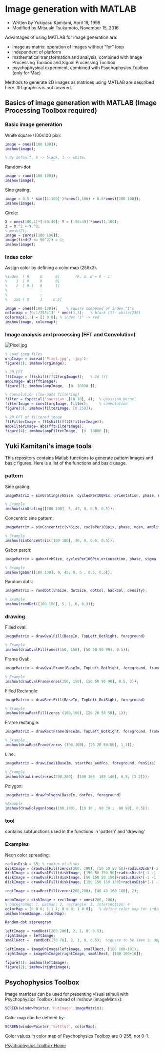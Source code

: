 # Image generation with MATLAB

- Written by Yukiyasu Kamitani, April 16, 1999
- Modified by Mitsuaki Tsukamoto, November 15, 2016

Advantages of using MATLAB for image generation are:

- image as matrix: operation of images without "for" loop
- independent of platform
- mathematical transformation and analysis, combined with Image Processing Toolbox and Signal Processing Toolbox
- psychophysical experiment, combined with Psychophysics Toolbox (only for Mac)

Methods to generate 2D images as matrices using MATLAB are described here. 3D graphics is not covered.

## Basics of image generation with MATLAB (Image Processing Toolbox required)

### Basic image generation

White square (100x100 pix):

``` matlab
image = ones([100 100]);
imshow(image);

% By default, 0 -> black, 1 -> white.
```

Random-dot:

``` matlab
image = rand([100 100]);
imshow(image);
```

Sine grating:

``` matlab
image = 0.5 * sin([1:100]')*ones(1,100) + 0.5*ones([100 100]);
imshow(image);
```

Circle:

``` matlab
X = ones(100,1)*[-50:49]; Y = [-50:49]'*ones(1,100);
Z = X.^2 + Y.^2;
% mesh(Z);
image = zeros([100 100]);
image(find(Z <= 50^2)) = 1;
imshow(image);
```

### Index color

Assign color by defining a color map (256x3).

``` matlab
%index  [ R     G      B]       (R, G, B = 0 - 1)
%    1  [ 0     0      0]
%    2  [ 0.1   0      1]
%               :
%               :
%   256 [ 0     1     0.5]

image = ones([100 100]);    % square composed of index "1"s
colormap = [0:1/255:1]' * ones(1,3);   % black (1)- white(256)
colormap(1,:) = [1 0 0]; % index "1" -> red
imshow(image, colormap);
```

### Image analysis and processing (FFT and Convolution)

![Pixel.jpg](Pixel.jpg)

``` matlab
% Load jpeg files
orgImage = imread('Pixel.jpg', 'jpg');
figure(1); imshow(orgImage);

% 2D FFT
fftImage = fftshift(fft2(orgImage));   % 2d fft
ampImage= abs(fftImage);
figure(2); imshow(ampImage,  [0  10000 ]);

% Convolution (low-pass filtering)
filter = fspecial('gaussian',[10 10], 4);  % gaussian kernel
filterImage = conv2(orgImage, filter);     % convolution
figure(3); imshow(filterImage, [0 250]);

% 2D FFT of filtered image
fftFilterImage = fftshift(fft2(filterImage));
ampFilterImage= abs(fftFilterImage);
figure(4); imshow(ampFilterImage,  [0  10000 ]);
```

## Yuki Kamitani's image tools

This repository contains Matlab functions to generate pattern images and basic figures.
Here is a list of the functions and basic usage.

### pattern

Sine grating:

``` matlab
imageMatrix = sinGrating(vhSize, cyclesPer100Pix, orientation, phase, mean, amplitude)

% Example
imshow(sinGrating([100 100], 5, 45, 0, 0.5, 0.5));
```

Concentric sine pattern:

``` matlab
imageMatrix = sinConcentric(vhSize, cyclePer100pix, phase, mean, amplitude)

% Example
imshow(sinConcentric([100 100], 10, 0, 0.5, 0.5));
```

Gabor patch:

``` matlab
imageMatrix = gabor(vhSize, cyclesPer100Pix,orientation, phase, sigma , mean, amplitude)

% Example
imshow(gabor([100 100], 8, 45, 0, 6 , 0.5, 0.5));
```

Random dots:

``` matlab
imageMatrix = randDot(vhSize, dotSize, dotCol, backCol, density);

% Example
imshow(randDot([100 100], 5, 1, 0, 0.3));
```

### drawing

Filled oval:

``` matlab
imageMatrix = drawOvalFill(BaseIm, TopLeft_BotRight, foreground)

% Example
imshow(drawOvalFill(ones(150, 150), [50 50 90 90], 0.5));
```

Frame Oval:

``` matlab
imageMatrix = drawOvalFrame(BaseIm, TopLeft_BotRight, foreground, frameWidth)

% Example
imshow(drawOvalFrame(ones(150, 150), [50 50 90 90], 0.5, 3));
```

Filled Rectangle:

``` matlab
imageMatrix = drawRectFill(BaseIm, TopLeft_BotRight, foreground)

% Example
imshow(drawRectFill(zeros (100,100), [20 20 50 50], 1));
```

Frame rectangle:

``` matlab
imageMatrix = drawRectFrame(BaseIm, TopLeft_BotRight, foreground, frameWidth)

% Example
imshow(drawRectFrame(zeros (100,100), [20 20 50 50], 1,1));
```

Line:

``` matlab
imageMatrix = drawLines(BaseIm, startPos_endPos, foreground, PenSize)

% Example
imshow(drawLines(zeros(200,200), [100 100  180 140], 0.5, [2 2]));
```

Polygon:

``` matlab
imageMatrix = drawPolygon(BaseIm, dotPos, foreground)

%Example
imshow(drawPolygon(ones(100,100), [10 10 ; 90 30 ;  90 90], 0.5));
```

### tool

contains subfunctions used in the functions in 'pattern' and 'drawing'

### Examples

Neon color spreading:

``` matlab
radiusDisk = 35; % radius of disks
diskImage = drawOvalFill(zeros(200, 200), [50 50 50 50]+radiusDisk*[-1 -1 1 1], 1);
diskImage = drawOvalFill(diskImage, [150 50 150 50]+radiusDisk*[-1 -1 1 1], 1);
diskImage = drawOvalFill(diskImage, [50 150 50 150]+radiusDisk*[-1 -1 1 1], 1);
diskImage = drawOvalFill(diskImage, [150 150 150 150]+radiusDisk*[-1 -1 1 1], 1);

rectImage = drawRectFill(zeros(200,200), [40 40 160 160], 2);

neonImage = diskImage + rectImage + ones(200, 200);
% background: 1, pacman: 2, rectangle: 3, intersection: 4
colorMap = [0 0 0; 1 1 1; 0 0 0; 1 0 0];   % define color map for indices 1-4
imshow(neonImage, colorMap);

Random-dot stereogram

leftImage = randDot([200 200], 2, 1, 0, 0.5);
rightImage = leftImage;
smallRect =  randDot([70 70], 2, 1, 0, 0.5);  %square to be seen in depth

leftImage = imageOnImage(leftImage, smallRect, [100 100-10]);
rightImage = imageOnImage(rightImage, smallRect, [100 100+10]);

figure(1); imshow(leftImage);
figure(2); imshow(rightImage);
```

## Psychophysics Toolbox

Image matrices can be used for presenting visual stimuli with Psychophysics Toolbox. Instead of imshow (imageMatrix):

``` matlab
SCREEN(windowPointer,'PutImage',imageMatrix);
```

Color map can be defined by:

``` matlab
SCREEN(windowPointer,'SetClut', colorMap);
```

Color values in color map of Psychophysics Toolbox are 0-255, not 0-1.

[Psychophysics Toolbox Home](http://psychtoolbox.org/download/)
